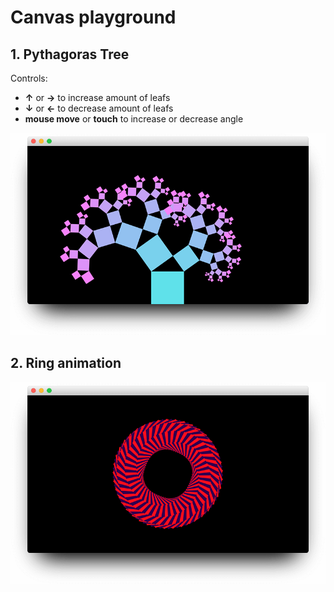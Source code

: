 # Canvas playground

## 1. Pythagoras Tree 

Controls:

- **&uparrow;** or **&rightarrow;** to increase amount of leafs
- **&downarrow;** or **&leftarrow;** to decrease amount of leafs
- **mouse move** or **touch** to increase or decrease angle

<p align="center">
    <img alt="Pythagoras Tree" src="https://raw.githubusercontent.com/0x8b/canvas-playground/master/playground/pythagoras_tree/preview.png">
</p>

## 2. Ring animation

<p align="center">
    <img alt="Ring" src="https://raw.githubusercontent.com/0x8b/canvas-playground/master/playground/ring/preview.png">
</p>
